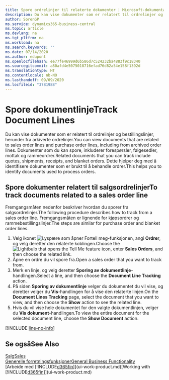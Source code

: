 ```yaml
---
title: Spore ordrelinjer til relaterte dokumenter | Microsoft-dokumentasjon
description: Du kan vise dokumenter som er relatert til ordrelinjer og bestillingslinjer, herunder fra arkiverte ordrelinjer. Dokumenter som du kan spore, inkluderer forespørsler, følgesedler, mottak og rammeordrer. Dette hjelper deg med å identifisere dokumenter som er brukt til å behandle ordrer.
author: SorenGP
ms.service: dynamics365-business-central
ms.topic: article
ms.devlang: na
ms.tgt_pltfrm: na
ms.workload: na
ms.search.keywords: ''
ms.date: 07/14/2020
ms.author: edupont
ms.openlocfilehash: ee77fe46999d6b586d7c524232ba4883f9c18340
ms.sourcegitcommit: a80afd4e5075018716efad76d82a54e158f1392d
ms.translationtype: HT
ms.contentlocale: nb-NO
ms.lasthandoff: 09/09/2020
ms.locfileid: "3781988"
---
```

# <a name="track-document-lines"></a><span data-ttu-id="ab1f5-105">Spore dokumentlinje</span><span class="sxs-lookup"><span data-stu-id="ab1f5-105">Track Document Lines</span></span>
<span data-ttu-id="ab1f5-106">Du kan vise dokumenter som er relatert til ordrelinjer og bestillingslinjer, herunder fra arkiverte ordrelinjer.</span><span class="sxs-lookup"><span data-stu-id="ab1f5-106">You can view documents that are related to sales order lines and purchase order lines, including from archived order lines.</span></span> <span data-ttu-id="ab1f5-107">Dokumenter som du kan spore, inkluderer forespørsler, følgesedler, mottak og rammeordrer.</span><span class="sxs-lookup"><span data-stu-id="ab1f5-107">Related documents that you can track include quotes, shipments, receipts, and blanket orders.</span></span> <span data-ttu-id="ab1f5-108">Dette hjelper deg med å identifisere dokumenter som er brukt til å behandle ordrer.</span><span class="sxs-lookup"><span data-stu-id="ab1f5-108">This helps you to identify documents used to process orders.</span></span>  

## <a name="to-track-documents-related-to-a-sales-order-line"></a><span data-ttu-id="ab1f5-109">Spore dokumenter relatert til salgsordrelinjer</span><span class="sxs-lookup"><span data-stu-id="ab1f5-109">To track documents related to a sales order line</span></span>
<span data-ttu-id="ab1f5-110">Fremgangsmåten nedenfor beskriver hvordan du sporer fra salgsordrelinjer.</span><span class="sxs-lookup"><span data-stu-id="ab1f5-110">The following procedure describes how to track from a sales order line.</span></span> <span data-ttu-id="ab1f5-111">Fremgangsmåten er lignende for kjøpsordrer og rammebestillingslinjer.</span><span class="sxs-lookup"><span data-stu-id="ab1f5-111">The steps are similar for purchase order and blanket order lines.</span></span>

1.  <span data-ttu-id="ab1f5-112">Velg ikonet ![Lyspære som åpner Fortell meg-funksjonen](media/ui-search/search_small.png "Fortell hva du vil gjøre"), angi **Ordrer**, og velg deretter den relaterte koblingen.</span><span class="sxs-lookup"><span data-stu-id="ab1f5-112">Choose the ![Lightbulb that opens the Tell Me feature](media/ui-search/search_small.png "Tell me what you want to do") icon, enter **Sales Orders**, and then choose the related link.</span></span>  
2.  <span data-ttu-id="ab1f5-113">Åpne en ordre du vil spore fra.</span><span class="sxs-lookup"><span data-stu-id="ab1f5-113">Open a sales order that you want to track from.</span></span>  
3.  <span data-ttu-id="ab1f5-114">Merk en linje, og velg deretter **Sporing av dokumentlinje**-handlingen.</span><span class="sxs-lookup"><span data-stu-id="ab1f5-114">Select a line, and then choose the **Document Line Tracking** action.</span></span>
4. <span data-ttu-id="ab1f5-115">På siden **Sporing av dokumentlinje** velger du dokumentet du vil vise, og deretter velger du **Vis**-handlingen for å vise den relaterte linjen.</span><span class="sxs-lookup"><span data-stu-id="ab1f5-115">On the **Document Lines Tracking** page, select the document that you want to view, and then choose the **Show** action to see the related line.</span></span>
5. <span data-ttu-id="ab1f5-116">Hvis du vil vise hele dokumentet for den valgte dokumentlinjen, velger du **Vis dokument**-handlingen.</span><span class="sxs-lookup"><span data-stu-id="ab1f5-116">To view the entire document for the selected document line, choose the **Show Document** action.</span></span>

[!INCLUDE [line-no-info](includes/line-no-info.md)]

## <a name="see-also"></a><span data-ttu-id="ab1f5-117">Se også</span><span class="sxs-lookup"><span data-stu-id="ab1f5-117">See Also</span></span>
[<span data-ttu-id="ab1f5-118">Salg</span><span class="sxs-lookup"><span data-stu-id="ab1f5-118">Sales</span></span>](sales-manage-sales.md)  
[<span data-ttu-id="ab1f5-119">Generelle forretningsfunksjoner</span><span class="sxs-lookup"><span data-stu-id="ab1f5-119">General Business Functionality</span></span>](ui-across-business-areas.md)  
<span data-ttu-id="ab1f5-120">[Arbeide med [!INCLUDE[d365fin](includes/d365fin_md.md)]](ui-work-product.md)</span><span class="sxs-lookup"><span data-stu-id="ab1f5-120">[Working with [!INCLUDE[d365fin](includes/d365fin_md.md)]](ui-work-product.md)</span></span>
